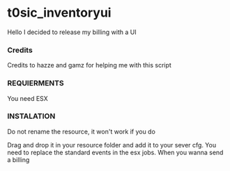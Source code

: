 # t0sic_inventoryui

Hello I decided to release my billing with a UI

### Credits

Credits to hazze and gamz for helping me with this script

### REQUIERMENTS

You need ESX

### INSTALATION

Do not rename the resource, it won't work if you do

Drag and drop it in your resource folder and add it to your sever cfg. 
You need to replace the standard events in the esx jobs. When you wanna send a billing 
